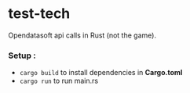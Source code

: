 # test-tech

Opendatasoft api calls in Rust (not the game).


### Setup :
- `cargo build` to install dependencies in **Cargo.toml**
- `cargo run` to run main.rs
